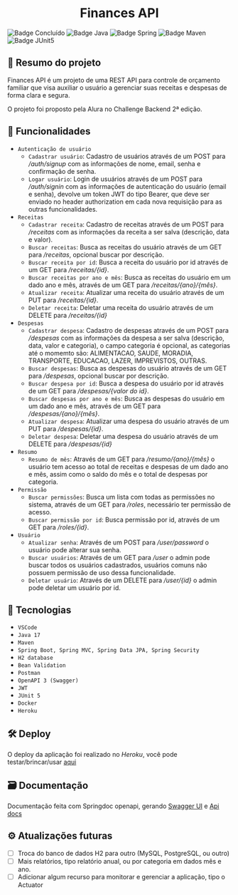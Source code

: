 <h1 align="center"> Finances API </h1>

![Badge Concluído](https://img.shields.io/static/v1?label=Status&message=Concluído&color=success&style=for-the-badge)
![Badge Java](https://img.shields.io/static/v1?label=Java&message=17&color=orange&style=for-the-badge&logo=java)
![Badge Spring](https://img.shields.io/static/v1?label=Spring&message=v2.6.3&color=brightgreen&style=for-the-badge&logo=spring)
![Badge Maven](https://img.shields.io/static/v1?label=Maven&message=v3.8.4&color=critical&style=for-the-badge&logo=apache+maven)
![Badge JUnit5](https://img.shields.io/static/v1?label=JUnit5&message=v5.8.2&color=green&style=for-the-badge&logo=junit5)

## :book: Resumo do projeto
Finances API é um projeto de uma REST API para controle de orçamento familiar que visa auxiliar o usuário a gerenciar suas receitas e despesas de forma clara e segura.

O projeto foi proposto pela Alura no Challenge Backend 2ª edição.
## :hammer: Funcionalidades
- `Autenticação de usuário`
  - `Cadastrar usuário`: Cadastro de usuários através de um POST para */auth/signup* com as informações de nome, email, senha e confirmação de senha.
  - `Logar usuário`: Login de usuários através de um POST para */auth/signin* com as informações de autenticação do usuário (email e senha), devolve um token JWT do tipo Bearer, que deve ser enviado no header authorization em cada nova requisição para as outras funcionalidades.
- `Receitas`
  - `Cadastrar receita`: Cadastro de receitas através de um POST para */receitas* com as informações da receita a ser salva (descrição, data e valor).
  - `Buscar receitas`: Busca as receitas do usuário através de um GET para */receitas*, opcional buscar por descrição.
  - `Buscar receita por id`: Busca a receita do usuário por id através de um GET para */receitas/{id}*.
  - `Buscar receitas por ano e mês`: Busca as receitas do usuário em um dado ano e mês, através de um GET para */receitas/{ano}/{mês}*.
  - `Atualizar receita`: Atualizar uma receita do usuário através de um PUT para */receitas/{id}*.
  - `Deletar receita`: Deletar uma receita do usuário através de um DELETE para */receitas/{id}*
- `Despesas`
  - `Cadastrar despesa`: Cadastro de despesas através de um POST para */despesas* com as informações da despesa a ser salva (descrição, data, valor e categoria), o campo categoria é opcional, as categorias até o momemto são: ALIMENTACAO, SAUDE, MORADIA, TRANSPORTE, EDUCACAO, LAZER, IMPREVISTOS, OUTRAS.
  - `Buscar despesas`: Busca as despesas do usuário através de um GET para */despesas*, opcional buscar por descrição.
  - `Buscar despesa por id`: Busca a despesa do usuário por id através de um GET para */despesas/{valor do id}*.
  - `Buscar despesas por ano e mês`: Busca as despesas do usuário em um dado ano e mês, através de um GET para */despesas/{ano}/{mês}*.
  - `Atualizar despesa`: Atualizar uma despesa do usuário através de um PUT para */despesas/{id}*.
  - `Deletar despesa`: Deletar uma despesa do usuário através de um DELETE para */despesas/{id}*
- `Resumo`
  - `Resumo de mês`: Através de um GET para */resumo/{ano}/{mês}* o usuário tem acesso ao total de receitas e despesas de um dado ano e mês, assim como o saldo do mês e o total de despesas por categoria.
- `Permissão`
  - `Buscar permissões`: Busca um lista com todas as permissões no sistema, através de um GET para */roles*, necessário ter permissão de acesso.
  - `Buscar permissão por id`: Busca permissão por id, através de um GET para */roles/{id}*. 
- `Usuário`
  - `Atualizar senha`: Através de um POST para */user/password* o usuário pode alterar sua senha.
  - `Buscar usuários`: Através de um GET para */user* o admin pode buscar todos os usuários cadastrados, usuários comuns não possuem permissão de uso dessa funcionalidade.
  - `Deletar usuário`: Através de um DELETE para */user/{id}* o admin pode deletar um usuário por id.

## :toolbox: Tecnologias
- `VSCode`
- `Java 17`
- `Maven`
- `Spring Boot, Spring MVC, Spring Data JPA, Spring Security`
- `H2 database`
- `Bean Validation`
- `Postman`
- `OpenAPI 3 (Swagger)`
- `JWT`
- `JUnit 5`
- `Docker`
- `Heroku`

## :hammer_and_wrench: Deploy
O deploy da aplicação foi realizado no *Heroku*, você pode testar/brincar/usar [aqui](https://apifinances.herokuapp.com/swagger-ui/index.html#/)

## :card_file_box: Documentação
Documentação feita com Springdoc openapi, gerando [Swagger UI](https://apifinances.herokuapp.com/swagger-ui/index.html#/) e [Api docs](https://apifinances.herokuapp.com/api-docs)

## :gear: Atualizações futuras
- [ ] Troca do banco de dados H2 para outro (MySQL, PostgreSQL, ou outro)
- [ ] Mais relatórios, tipo relatório anual, ou por categoria em dados mês e ano.
- [ ] Adicionar algum recurso para monitorar e gerenciar a aplicação, tipo o Actuator